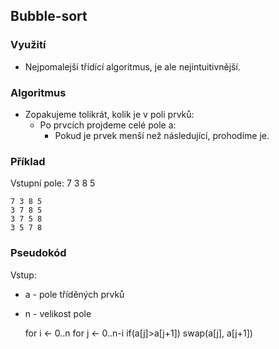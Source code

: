 ## Bubble-sort
### Využití
- Nejpomalejší třídící algoritmus, je ale nejintuitivnější.

### Algoritmus
- Zopakujeme tolikrát, kolik je v poli prvků:
	- Po prvcích projdeme celé pole a:
		- Pokud je prvek menší než následující, prohodíme je.


### Příklad
Vstupní pole: 7 3 8 5

	7 3 8 5
	3 7 8 5
	3 7 5 8
	3 5 7 8

### Pseudokód
Vstup:
- a - pole tříděných prvků
- n - velikost pole

	for i <- 0..n
		for j <- 0..n-i
			if(a[j]>a[j+1])
				swap(a[j], a[j+1])
